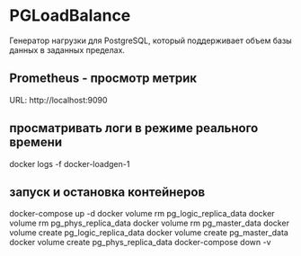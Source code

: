# PGLoadBalance

Генератор нагрузки для PostgreSQL, который поддерживает объем базы данных в заданных пределах.

## Prometheus - просмотр метрик
URL: http://localhost:9090

## просматривать логи в режиме реального времени
docker logs -f docker-loadgen-1

## запуск и остановка контейнеров
docker-compose up -d
docker volume rm pg_logic_replica_data
docker volume rm pg_phys_replica_data
docker volume rm pg_master_data
docker volume create pg_logic_replica_data
docker volume create pg_master_data
docker volume create pg_phys_replica_data
docker-compose down -v